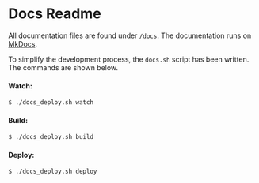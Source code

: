 # Docs Readme

All documentation files are found under `/docs`. The documentation runs on [MkDocs](https://www.mkdocs.org/).

To simplify the development process, the `docs.sh` script has been written. The commands are shown below.

#### Watch:
```sh
$ ./docs_deploy.sh watch
```

#### Build:
```sh
$ ./docs_deploy.sh build
```

#### Deploy:
```sh
$ ./docs_deploy.sh deploy
```